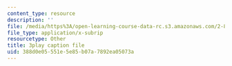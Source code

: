 ```yaml
---
content_type: resource
description: ''
file: /media/https%3A/open-learning-course-data-rc.s3.amazonaws.com/2-830j-control-of-manufacturing-processes-sma-6303-spring-2008/388d0e05551e5e85b07a7892ea05073a_6swIAqXcvDQ.vtt
file_type: application/x-subrip
resourcetype: Other
title: 3play caption file
uid: 388d0e05-551e-5e85-b07a-7892ea05073a
---
```


